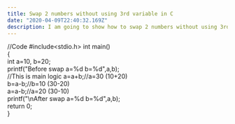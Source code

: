 ```yaml
---
title: Swap 2 numbers without using 3rd variable in C
date: "2020-04-09T22:40:32.169Z"
description: I am going to show how to swap 2 numbers without using 3rd variable
---
```


//Code
#include<stdio.h>
int main()  
{  
int a=10, b=20;  
printf("Before swap a=%d b=%d",a,b);  
//This is main logic
a=a+b;//a=30 (10+20)  
b=a-b;//b=10 (30-20)  
a=a-b;//a=20 (30-10)  
printf("\nAfter swap a=%d b=%d",a,b);  
return 0;  
}
